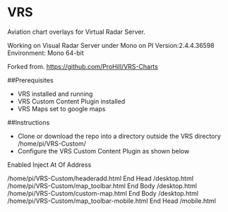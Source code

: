 # VRS
Aviation chart overlays for Virtual Radar Server. 

Working on Visual Radar Server under Mono on PI
Version:2.4.4.36598 Environment: Mono 64-bit


Forked from. https://github.com/ProHill/VRS-Charts


##Prerequisites
- VRS installed and running
- VRS Custom Content Plugin installed
- VRS Maps set to google maps

##Instructions

- Clone or download the repo into a directory outside the VRS directory /home/pi/VRS-Custom/
- Configure the VRS Custom Content Plugin as shown below

Enabled	Inject	At	Of	Address	

/home/pi/VRS-Custom/headeradd.html	    End Head /desktop.html	 
/home/pi/VRS-Custom/map_toolbar.html	    End Body /desktop.html	 
/home/pi/VRS-Custom/custom-map.html  	    End Body /desktop.html	 
/home/pi/VRS-Custom/map_toolbar-mobile.html End Head /mobile.html


